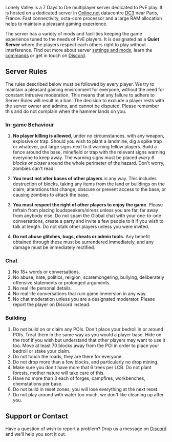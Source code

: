 Lonely Valley is a 7 Days to Die multiplayer server dedicated to PvE play. It is hosted on a dedicated server in [Online.net](https://online.net/en) datacentre [DC3](https://www.scaleway.com/en/pdf/scaleway-dc3.pdf) near Paris, France. Fast connectivity, octa-core processor and a large RAM allocation helps to maintain a pleasant gaming experience.

The server has a variety of mods and facilities keeping the game experience tuned to the needs of PvE players. It is designated as a **Quiet Server** where the players respect each others right to play without interference. Find out more about server [settings and mods](./settings.md), learn the [commands](./commands.md) or get in touch on [Discord](https://discord.gg/3774Dhe).

## Server Rules
The rules described below must be followed by every player. We try to maintain a pleasant gaming environment for everyone, without the need for constant intrusive moderation. This means that any failure to adhere to Server Rules will result in a ban.  The decision to exclude a player rests with the server owner and admins, and cannot be disputed. Please remember this and do not complain when the hammer lands on you.

### In-game Behaviour
1. **No player killing is allowed**, under no circumstances, with any weapon, explosive or trap. Should you wish to plant a landmine, dig a spike trap or whatever, put large signs next to it warning fellow players. Build a fence around the base, minefield or trap with the relevant signs warning everyone to keep away. The warning signs must be placed _every 6 blocks or closer_ around the whole perimeter of the hazard. Don't worry, zombies can't read.

2. **You must not alter bases of other players** in any way. This includes destruction of blocks, taking any items from the land or buildings on the claim, alterations that change, obscure or prevent access to the base, or causing zombies to attack the base. 

3. **You must respect the right of other players to enjoy the game**. Please refrain from placing loudspeakers/sirens unless you are far, far away from anybody else. Do not spam the Global chat with your one-to-one conversations, create a party and invite a few people to it if you wish to talk at length. Do not stalk other players unless you were invited.

4. **Do not abuse glitches, bugs, cheats or admin tools.** Any benefit obtained through these must be surrendered immediately, and any damage must be immediately rectified.

### Chat
1. No 18+ words or conversations.
2. No abuse, hate, politics, religion, scaremongering, bullying, deliberately offensive statements or prolonged arguments.
3. No real life personal details. 
4. No real life conversations that ruin game immersion in any way.
5. No chat moderation unless you are a designated moderator. Please report the player on Discord instead.

### Building
1. Do not build on or claim any POIs. Don't place your bedroll in or around POIs. Treat them in the same way as you would a player base. Hide on the roof if you wish but understand that other players may want to use it too. Move at least 70 blocks away from the POI in order to place your bedroll or stake your claim.
2. Do not touch the roads, they are there for everyone.
3. Do not drop more than a few blocks, and particularly no drop mining.
4. Make sure you don't have more that 6 trees per LCB. Do not plant forests, mother nature will take care of this.
5. Have no more than 3 each of forges, campfires, workbenches, chemstations per base.
6. Do not build in reset zones, you will lose everything at the next reset.
7. Do not play around with water too much, we don't like cleaning up after you.

## Support or Contact
Have a question of wish to report a problem? Drop us a message on [Discord](https://discord.gg/3774Dhe) and we’ll help you sort it out.
